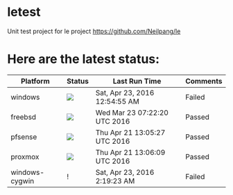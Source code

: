 # letest
Unit test project for le project https://github.com/Neilpang/le



# Here are the latest status:

| Platform | Status| Last Run Time| Comments|
-----------|-------|--------------|---------|
|windows|![](https://cdn.rawgit.com/Neilpang/letest/master/status/windows.svg?1461372895)|Sat, Apr 23, 2016 12:54:55 AM| Failed |
|freebsd|![](https://cdn.rawgit.com/Neilpang/letest/master/status/freebsd.svg?1458717740)|Wed Mar 23 07:22:20 UTC 2016| Passed |
|pfsense|![](https://cdn.rawgit.com/Neilpang/letest/master/status/pfsense.svg?1461243927)|Thu Apr 21 13:05:27 UTC 2016| Passed |
|proxmox|![](https://cdn.rawgit.com/Neilpang/letest/master/status/proxmox.svg?1461243969)|Thu Apr 21 13:06:09 UTC 2016| Passed |
|windows-cygwin|\![](https://cdn.rawgit.com/Neilpang/letest/master/status/windows-cygwin.svg?1461377963)|Sat, Apr 23, 2016  2:19:23 AM| Failed |
